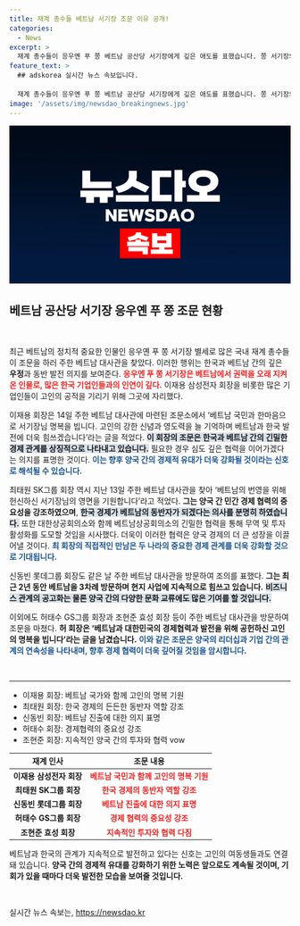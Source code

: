 ```yaml
---
title: 재계 총수들 베트남 서기장 조문 이유 공개!
categories:
  - News
excerpt: >
  재계 총수들이 응우옌 푸 쫑 베트남 공산당 서기장에게 깊은 애도를 표했습니다. 쫑 서기장의 고뇌와 헌신을 기억하며, 한국과 베트남 간의 경제 협력을 더욱 강화하겠다고 다짐하는 모습이 감동을 줍니다.
feature_text: >
  ## adskorea 실시간 뉴스 속보입니다.

  재계 총수들이 응우옌 푸 쫑 베트남 공산당 서기장에게 깊은 애도를 표했습니다. 쫑 서기장의 고뇌와 헌신을 기억하며, 한국과 베트남 간의 경제 협력을 더욱 강화하겠다고 다짐하는 모습이 감동을 줍니다.
image: '/assets/img/newsdao_breakingnews.jpg'
---
```


<p><img src="/assets/img/newsdao_breakingnews.jpg" alt="adskorea 속보" /></p>

<h2 data-ke-size="size26">베트남 공산당 서기장 응우옌 푸 쫑 조문 현황</h2>

<p data-ke-size="size16">&nbsp;</p>

<p data-ke-size="size16">최근 베트남의 정치적 중요한 인물인 응우옌 푸 쫑 서기장 별세로 많은 국내 재계 총수들이 조문을 하러 주한 베트남 대사관을 찾았다. 이러한 행위는 한국과 베트남 간의 깊은 <b>우정</b>과 동반 발전 의지를 보여준다. <b><span style="color: #ee2323;">응우엔 푸 쫑 서기장은 베트남에서 권력을 오래 지켜온 인물로, 많은 한국 기업인들과의 인연이 깊다.</span></b> 이재용 삼성전자 회장을 비롯한 많은 기업인들이 고인의 공적을 기리기 위해 그곳에 자리했다.</p>

<p data-ke-size="size16">이재용 회장은 14일 주한 베트남 대사관에 마련된 조문소에서 ‘베트남 국민과 한마음으로 서기장님 명복을 빕니다. 고인의 강한 신념과 영도력을 늘 기억하며 베트남과 한국 발전에 더욱 힘쓰겠습니다’라는 글을 적었다. <b><span style="background-color: #21538527;">이 회장의 조문은 한국과 베트남 간의 긴밀한 경제 관계를 상징적으로 나타내고 있습니다.</span></b> 필요한 경우 심도 깊은 협력을 이어가겠다는 의지를 표명한 것이다. <b><span style="color: #1a5490;">이는 향후 양국 간의 경제적 유대가 더욱 강화될 것이라는 신호로 해석될 수 있습니다.</span></b></p>

<p data-ke-size="size16">최태원 SK그룹 회장 역시 지난 13일 주한 베트남 대사관을 찾아 ‘베트남의 번영을 위해 헌신하신 서기장님의 영면을 기원합니다’라고 적었다. <b>그는 양국 간 민간 경제 협력의 중요성을 강조하였으며</b>, <b><span style="background-color: #21538527;"> 한국 경제가 베트남의 동반자가 되겠다는 의사를 분명히 하였습니다.</span></b> 또한 대한상공회의소와 함께 베트남상공회의소의 긴밀한 협력을 통해 무역 및 투자 활성화를 도모할 것임을 시사했다. 더욱이 이러한 협력은 양국 경제의 더 큰 성장을 이끌어낼 것이다. <b><span style="color: #1a5490;">최 회장의 직접적인 만남은 두 나라의 중요한 경제 관계를 더욱 강화할 것으로 기대됩니다.</span></b></p>

<p data-ke-size="size16">신동빈 롯데그룹 회장도 같은 날 주한 베트남 대사관을 방문하여 조의를 표했다. <b>그는 최근 2년 동안 베트남을 3차례 방문하며 현지 사업에 지속적으로 힘쓰고 있습니다.</b> <b><span style="background-color: #21538527;">비즈니스 관계의 공고화는 물론 양국 간의 다양한 문화 교류에도 많은 기여를 할 것입니다.</span></b></p>

<p data-ke-size="size16">이외에도 허태수 GS그룹 회장과 조현준 효성 회장 등이 주한 베트남 대사관을 방문하여 조문을 마쳤다. <b>허 회장은 ‘베트남과 대한민국의 경제협력과 발전을 위해 공헌하신 고인의 명복을 빕니다’라는 글을 남겼습니다.</b> <b><span style="color: #1a5490;">이와 같은 조문은 양국의 리더십과 기업 간의 관계의 연속성을 나타내며, 향후 경제 협력이 더욱 깊어질 것임을 암시합니다.</span></b></p>

<p data-ke-size="size16">&nbsp;</p>

<hr />

<ul>
    <li>이재용 회장: 베트남 국가와 함께 고인의 명복 기원</li>
    <li>최태원 회장: 한국 경제의 든든한 동반자 역할 강조</li>
    <li>신동빈 회장: 베트남 진출에 대한 의지 표명</li>
    <li>허태수 회장: 경제협력의 중요성 강조</li>
    <li>조현준 회장: 지속적인 양국 간의 투자와 협력 vow</li>
</ul>

<table style="width: 100%;">
    <thead>
        <tr>
            <th style="text-align: center;">재계 인사</th>
            <th style="text-align: center;">조문 내용</th>
        </tr>
    </thead>
    <tbody>
        <tr>
            <td style="text-align: center; height: 17px;"><b>이재용 삼성전자 회장</b></td>
            <td style="text-align: center; height: 17px;"><b><span style="color: #ee2323;">베트남 국민과 함께 고인의 명복 기원</span></b></td>
        </tr>
        <tr>
            <td style="text-align: center; height: 17px;"><b>최태원 SK그룹 회장</b></td>
            <td style="text-align: center; height: 17px;"><b><span style="color: #ee2323;">한국 경제의 동반자 역할 강조</span></b></td>
        </tr>
        <tr>
            <td style="text-align: center; height: 17px;"><b>신동빈 롯데그룹 회장</b></td>
            <td style="text-align: center; height: 17px;"><b><span style="color: #ee2323;">베트남 진출에 대한 의지 표명</span></b></td>
        </tr>
        <tr>
            <td style="text-align: center; height: 17px;"><b>허태수 GS그룹 회장</b></td>
            <td style="text-align: center; height: 17px;"><b><span style="color: #ee2323;">경제 협력의 중요성 강조</span></b></td>
        </tr>
        <tr>
            <td style="text-align: center; height: 17px;"><b>조현준 효성 회장</b></td>
            <td style="text-align: center; height: 17px;"><b><span style="color: #ee2323;">지속적인 투자와 협력 다짐</span></b></td>
        </tr>
    </tbody>
</table>

<p data-ke-size="size16">베트남과 한국의 관계가 지속적으로 발전하고 있다는 신호는 고인의 여동생들과도 연결돼 있습니다. <b>양국 간의 경제적 유대를 강화하기 위한 노력은 앞으로도 계속될 것이며, 기회가 있을 때마다 더욱 발전한 모습을 보여줄 것입니다.</b></p>

<p data-ke-size="size16">&nbsp;</p>
실시간 뉴스 속보는, <a href="https://newsdao.kr" rel="dofollow">https://newsdao.kr</a>


